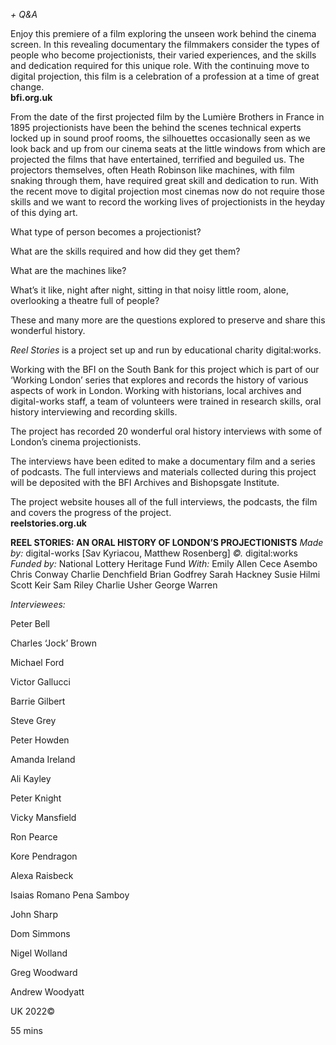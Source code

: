 
_+ Q&A_

Enjoy this premiere of a film exploring the unseen work behind the cinema screen. In this revealing documentary the filmmakers consider the types of people who become projectionists, their varied experiences, and the skills and dedication required for this unique role. With the continuing move to digital projection, this film is a celebration of a profession at a time of great change.  
**bfi.org.uk**

From the date of the first projected film by the Lumière Brothers in France in 1895 projectionists have been the behind the scenes technical experts locked up in sound proof rooms, the silhouettes occasionally seen as we look back and up from our cinema seats at the little windows from which are projected the films that have entertained, terrified and beguiled us. The projectors themselves, often Heath Robinson like machines, with film snaking through them, have required great skill and dedication to run. With the recent move to digital projection most cinemas now do not require those skills and we want to record the working lives of projectionists in the heyday of this dying art.

What type of person becomes a projectionist?

What are the skills required and how did they get them?

What are the machines like?

What’s it like, night after night, sitting in that noisy little room, alone, overlooking a theatre full of people?

These and many more are the questions explored to preserve and share this wonderful history.

_Reel Stories_ is a project set up and run by educational charity digital:works.

Working with the BFI on the South Bank for this project which is part of our ‘Working London’ series that explores and records the history of various aspects of work in London. Working with historians, local archives and digital-works staff, a team of volunteers were trained in research skills, oral history interviewing and recording skills.

The project has recorded 20 wonderful oral history interviews with some of London’s cinema projectionists.

The interviews have been edited to make a documentary film and a series of podcasts. The full interviews and materials collected during this project will be deposited with the BFI Archives and Bishopsgate Institute.

The project website houses all of the full interviews, the podcasts, the film and covers the progress of the project.  
**reelstories.org.uk**  

**REEL STORIES:  AN ORAL HISTORY OF LONDON’S PROJECTIONISTS**
_Made by:_ digital-works [Sav Kyriacou,
Matthew Rosenberg]
_©._ digital:works
_Funded by:_ National Lottery Heritage Fund
_With:_
Emily Allen
Cece Asembo
Chris Conway
Charlie Denchfield
Brian Godfrey
Sarah Hackney
Susie Hilmi
Scott Keir
Sam Riley
Charlie Usher
George Warren

_Interviewees:_

Peter Bell

Charles ‘Jock’ Brown

Michael Ford

Victor Gallucci

Barrie Gilbert

Steve Grey

Peter Howden

Amanda Ireland

Ali Kayley

Peter Knight

Vicky Mansfield

Ron Pearce

Kore Pendragon

Alexa Raisbeck

Isaias Romano Pena Samboy

John Sharp

Dom Simmons

Nigel Wolland

Greg Woodward

Andrew Woodyatt

UK 2022©

55 mins
<!--stackedit_data:
eyJoaXN0b3J5IjpbMTA5NTU0OTc4MV19
-->